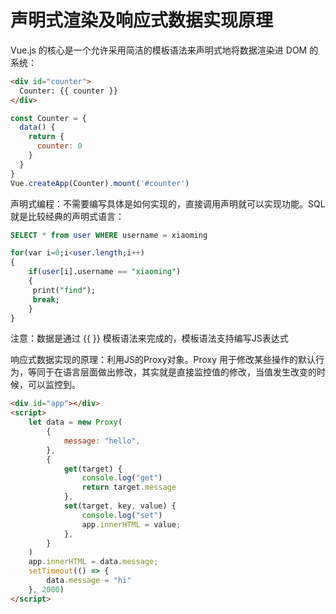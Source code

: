 # 声明式渲染及响应式数据实现原理

Vue.js 的核心是一个允许采用简洁的模板语法来声明式地将数据渲染进 DOM 的系统：

```html
<div id="counter">
  Counter: {{ counter }}
</div>
```

```javascript
const Counter = {
  data() {
    return {
      counter: 0
    }
  }
}
Vue.createApp(Counter).mount('#counter')
```

声明式编程：不需要编写具体是如何实现的，直接调用声明就可以实现功能。SQL就是比较经典的声明式语言：

```sql
SELECT * from user WHERE username = xiaoming
```

```sql
for(var i=0;i<user.length;i++)
{
    if(user[i].username == "xiaoming")
    {
     print("find");
     break;
    }
}
```

注意：数据是通过 {{  }} 模板语法来完成的，模板语法支持编写JS表达式

响应式数据实现的原理：利用JS的Proxy对象。Proxy 用于修改某些操作的默认行为，等同于在语言层面做出修改，其实就是直接监控值的修改，当值发生改变的时候，可以监控到。

```html
<div id="app"></div>
<script>
    let data = new Proxy(
        {
            message: "hello",
        },
        {
            get(target) {
                console.log("get")
                return target.message
            },
            set(target, key, value) {
                console.log("set")
                app.innerHTML = value;
            },
        }
    )
    app.innerHTML = data.message;
    setTimeout(() => {
        data.message = "hi"
    }, 2000)
</script>
```


